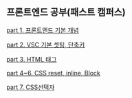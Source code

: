 ## 프론트엔드 공부(패스트 캠퍼스)

<a href="https://github.com/Jiyong95/Frontend-/blob/main/README1.md"> part 1. 프론트엔드 기본 개념</a>

<a href="https://github.com/Jiyong95/Frontend-/blob/main/README2.md"> part 2. VSC 기본 셋팅, 단축키</a>

<a href="https://github.com/Jiyong95/Frontend-/blob/main/part3/README.md"> part 3. HTML 태그</a>

<a href="https://github.com/Jiyong95/Frontend-/blob/main/part4~6/README.md"> part 4~6. CSS reset, inline, Block</a>

<a href="https://github.com/Jiyong95/Frontend-/blob/main/part7/README.md"> part 7. CSS선택자</a>
